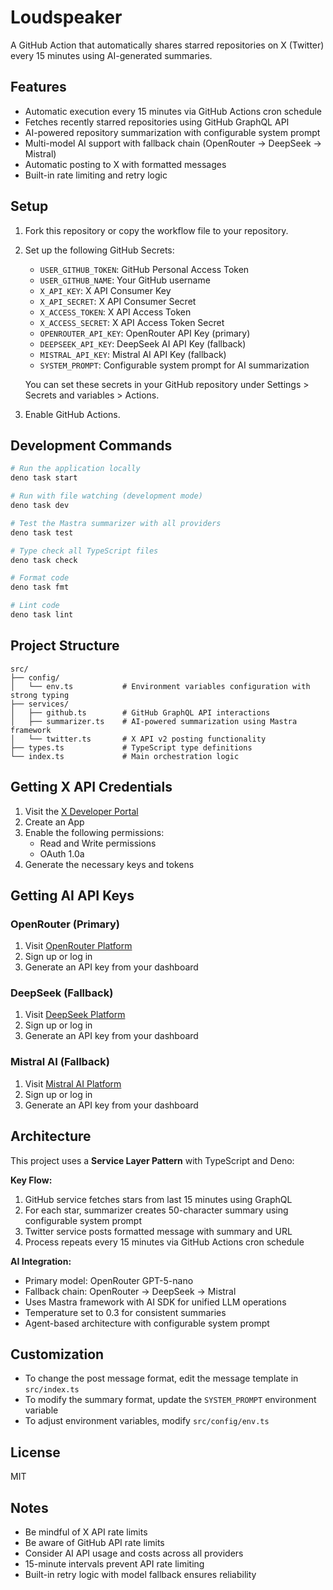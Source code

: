 # Loudspeaker

A GitHub Action that automatically shares starred repositories on X (Twitter) every 15 minutes using AI-generated summaries.

## Features

- Automatic execution every 15 minutes via GitHub Actions cron schedule
- Fetches recently starred repositories using GitHub GraphQL API
- AI-powered repository summarization with configurable system prompt
- Multi-model AI support with fallback chain (OpenRouter → DeepSeek → Mistral)
- Automatic posting to X with formatted messages
- Built-in rate limiting and retry logic

## Setup

1. Fork this repository or copy the workflow file to your repository.

2. Set up the following GitHub Secrets:

   - `USER_GITHUB_TOKEN`: GitHub Personal Access Token
   - `USER_GITHUB_NAME`: Your GitHub username
   - `X_API_KEY`: X API Consumer Key
   - `X_API_SECRET`: X API Consumer Secret
   - `X_ACCESS_TOKEN`: X API Access Token
   - `X_ACCESS_SECRET`: X API Access Token Secret
   - `OPENROUTER_API_KEY`: OpenRouter API Key (primary)
   - `DEEPSEEK_API_KEY`: DeepSeek AI API Key (fallback)
   - `MISTRAL_API_KEY`: Mistral AI API Key (fallback)
   - `SYSTEM_PROMPT`: Configurable system prompt for AI summarization

   You can set these secrets in your GitHub repository under Settings > Secrets and variables > Actions.

3. Enable GitHub Actions.

## Development Commands

```bash
# Run the application locally
deno task start

# Run with file watching (development mode)
deno task dev

# Test the Mastra summarizer with all providers
deno task test

# Type check all TypeScript files
deno task check

# Format code
deno task fmt

# Lint code
deno task lint
```

## Project Structure

```
src/
├── config/
│   └── env.ts           # Environment variables configuration with strong typing
├── services/
│   ├── github.ts        # GitHub GraphQL API interactions
│   ├── summarizer.ts    # AI-powered summarization using Mastra framework
│   └── twitter.ts       # X API v2 posting functionality
├── types.ts             # TypeScript type definitions
└── index.ts             # Main orchestration logic
```

## Getting X API Credentials

1. Visit the [X Developer Portal](https://developer.twitter.com/en/portal/dashboard)
2. Create an App
3. Enable the following permissions:
   - Read and Write permissions
   - OAuth 1.0a
4. Generate the necessary keys and tokens

## Getting AI API Keys

### OpenRouter (Primary)
1. Visit [OpenRouter Platform](https://openrouter.ai/)
2. Sign up or log in
3. Generate an API key from your dashboard

### DeepSeek (Fallback)
1. Visit [DeepSeek Platform](https://platform.deepseek.com/)
2. Sign up or log in
3. Generate an API key from your dashboard

### Mistral AI (Fallback)
1. Visit [Mistral AI Platform](https://console.mistral.ai/)
2. Sign up or log in
3. Generate an API key from your dashboard

## Architecture

This project uses a **Service Layer Pattern** with TypeScript and Deno:

**Key Flow:**
1. GitHub service fetches stars from last 15 minutes using GraphQL
2. For each star, summarizer creates 50-character summary using configurable system prompt
3. Twitter service posts formatted message with summary and URL
4. Process repeats every 15 minutes via GitHub Actions cron schedule

**AI Integration:**
- Primary model: OpenRouter GPT-5-nano
- Fallback chain: OpenRouter → DeepSeek → Mistral
- Uses Mastra framework with AI SDK for unified LLM operations
- Temperature set to 0.3 for consistent summaries
- Agent-based architecture with configurable system prompt

## Customization

- To change the post message format, edit the message template in `src/index.ts`
- To modify the summary format, update the `SYSTEM_PROMPT` environment variable
- To adjust environment variables, modify `src/config/env.ts`

## License

MIT

## Notes

- Be mindful of X API rate limits
- Be aware of GitHub API rate limits  
- Consider AI API usage and costs across all providers
- 15-minute intervals prevent API rate limiting
- Built-in retry logic with model fallback ensures reliability

